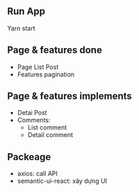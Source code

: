 ## Run App
Yarn start
## Page & features done
- Page List Post
- Features pagination
## Page & features implements
- Detai Post
- Comments:
  + List comment
  + Detail comment
## Packeage
- axios: call API
- semantic-ui-react: xây dựng UI
